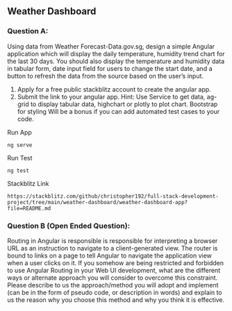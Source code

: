 ## Weather Dashboard

### Question A: 
Using data from Weather Forecast-Data.gov.sg, design a simple Angular application which will display the daily temperature, humidity trend chart for the last 30 days.  You should also display the temperature and humidity data in tabular form, date input field for users to change the start date, and a button to refresh the data from the source based on the user’s input. 
1.	Apply for a free public stackblitz account to create the angular app. 
2.	Submit the link to your angular app. 
Hint: Use Service to get data, ag-grid to display tabular data, highchart or plotly to plot chart. Bootstrap for styling
Will be a bonus if you can add automated test cases to your code.

Run App
```
ng serve
```

Run Test
```
ng test
```
Stackblitz Link
```
https://stackblitz.com/github/christopher192/full-stack-development-project/tree/main/weather-dashboard/weather-dashboard-app?file=README.md
```

### Question B (Open Ended Question): 
Routing in Angular is responsible is responsible for interpreting a browser URL as an instruction to navigate to a client-generated view. The router is bound to links on a page to tell Angular to navigate the application view when a user clicks on it.
If you somehow are being restricted and forbidden to use Angular Routing in your Web UI development, what are the different ways or alternate approach you will consider to overcome this constraint. Please describe to us the approach/method you will adopt and implement (can be in the form of pseudo code, or description in words) and explain to us the reason why you choose this method and why you think it is effective.